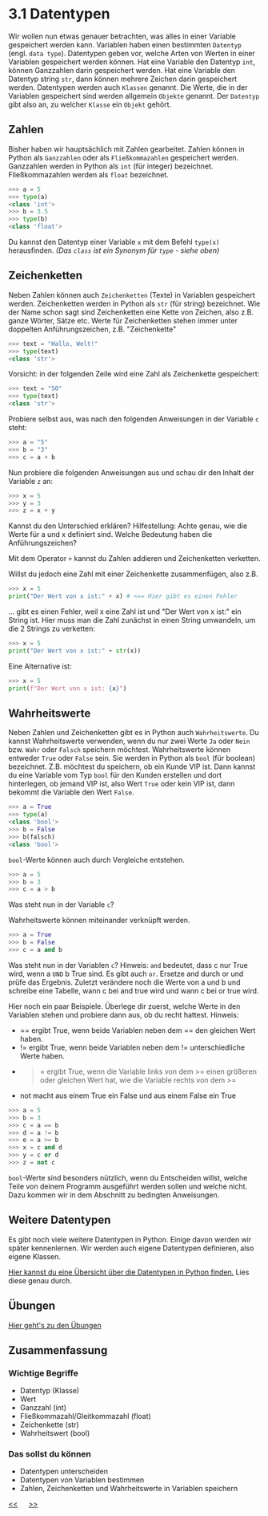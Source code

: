 # 3.1 Datentypen

Wir wollen nun etwas genauer betrachten, 
was alles in einer Variable gespeichert werden kann. 
Variablen haben einen bestimmten `Datentyp` (engl. `data type`).
Datentypen geben vor, welche Arten von Werten in einer Variablen gespeichert werden können.
Hat eine Variable den Datentyp `int`, können Ganzzahlen darin gespeichert werden.
Hat eine Variable den Datentyp string `str`, dann können mehrere Zeichen darin gespeichert werden.
Datentypen werden auch `Klassen` genannt. Die Werte, die in der Variablen gespeichert sind werden  allgemein `Objekte` genannt.
Der `Datentyp` gibt also an, zu welcher `Klasse` ein `Objekt` gehört.

## Zahlen

Bisher haben wir hauptsächlich mit Zahlen gearbeitet.
Zahlen können in Python als `Ganzzahlen` oder als `Fließkommazahlen` gespeichert werden.
Ganzzahlen werden in Python als `int` (für integer) bezeichnet.
Fließkommazahlen werden als `float` bezeichnet.

```python
>>> a = 5
>>> type(a)
<class 'int'>
>>> b = 3.5
>>> type(b)
<class 'float'>
```

Du kannst den Datentyp einer Variable `x` mit dem Befehl `type(x)` herausfinden.
*(Das `class` ist ein Synonym für `type` - siehe oben)*

## Zeichenketten

Neben Zahlen können auch `Zeichenketten` (Texte) in Variablen gespeichert werden.
Zeichenketten werden in Python als `str` (für string) bezeichnet. 
Wie der Name schon sagt sind Zeichenketten eine Kette von Zeichen, also z.B. ganze Wörter, Sätze etc.
Werte für Zeichenketten stehen immer unter doppelten Anführungszeichen, z.B. "Zeichenkette"

```python
>>> text = "Hallo, Welt!"
>>> type(text)
<class 'str'>
```

Vorsicht: in der folgenden Zeile wird eine Zahl als Zeichenkette gespeichert:

```python
>>> text = "50"
>>> type(text)
<class 'str'>
```

Probiere selbst aus, was nach den folgenden Anweisungen in der Variable `c` steht:

```python
>>> a = "5"
>>> b = "3"
>>> c = a + b
```

Nun probiere die folgenden Anweisungen aus und schau dir den Inhalt der Variable `z` an:

```python
>>> x = 5
>>> y = 3
>>> z = x + y
```

Kannst du den Unterschied erklären? 
Hilfestellung: Achte genau, wie die Werte für a und x definiert sind. Welche Bedeutung haben die Anführungszeichen?

Mit dem Operator `+` kannst du Zahlen addieren und Zeichenketten verketten.

Willst du jedoch eine Zahl mit einer Zeichenkette zusammenfügen, also z.B. 
```python
>>> x = 5
print("Der Wert von x ist:" + x) # <== Hier gibt es einen Fehler 
```
... gibt es einen Fehler, weil x eine Zahl ist und "Der Wert von x ist:" ein String ist. Hier muss man die Zahl zunächst in einen String umwandeln, um die 2 Strings zu verketten:

```python
>>> x = 5
print("Der Wert von x ist:" + str(x)) 
```

Eine Alternative ist:
```python
>>> x = 5
print(f"Der Wert von x ist: {x}") 
```

## Wahrheitswerte

Neben Zahlen und Zeichenketten gibt es in Python auch `Wahrheitswerte`.
Du kannst Wahrheitswerte verwenden, wenn du nur zwei Werte `Ja` oder `Nein` bzw. `Wahr` oder `Falsch` speichern möchtest.
Wahrheitswerte können entweder `True` oder `False` sein.
Sie werden in Python als `bool` (für boolean) bezeichnet.
Z.B. möchtest du speichern, ob ein Kunde VIP ist. Dann kannst du eine Variable vom Typ `bool`  für den Kunden erstellen und dort hinterlegen, ob jemand VIP ist, also Wert `True` oder kein VIP ist, dann bekommt die Variable den Wert `False`.

```python
>>> a = True
>>> type(a)
<class 'bool'>
>>> b = False
>>> b(falsch)
<class 'bool'>
```

`bool`-Werte können auch durch Vergleiche entstehen.

```python
>>> a = 5
>>> b = 3
>>> c = a > b
```

Was steht nun in der Variable `c`?

Wahrheitswerte können miteinander verknüpft werden.

```python
>>> a = True
>>> b = False
>>> c = a and b
```


Was steht nun in der Variablen `c`? 
Hinweis: `and` bedeutet, dass c nur True wird, wenn a `UND` b True sind.
Es gibt auch `or`. Ersetze and durch or und prüfe das Ergebnis. Zuletzt verändere noch die Werte von a und b und schreibe eine Tabelle, wann c bei and true wird und wann c bei or true wird.

Hier noch ein paar Beispiele. Überlege dir zuerst, welche Werte in den 
Variablen stehen und probiere dann aus, ob du recht hattest.
Hinweis: 
 - == ergibt True, wenn beide Variablen neben dem == den gleichen Wert haben.
 - != ergibt True, wenn beide Variablen neben dem != unterschiedliche Werte haben.
 - >= ergibt True, wenn die Variable links von dem >= einen größeren oder gleichen Wert hat, wie die Variable rechts von dem >=
  - not macht aus einem True ein False und aus einem False ein True

```python
>>> a = 5
>>> b = 3
>>> c = a == b
>>> d = a != b
>>> e = a >= b
>>> x = c and d
>>> y = c or d
>>> z = not c
``` 

`bool`-Werte sind besonders nützlich, wenn du Entscheiden willst, welche Teile von deinem Programm ausgeführt werden sollen und welche nicht.
Dazu kommen wir in dem Abschnitt zu bedingten Anweisungen.



## Weitere Datentypen

Es gibt noch viele weitere Datentypen in Python.
Einige davon werden wir später kennenlernen.
Wir werden auch eigene Datentypen definieren, also eigene Klassen.

[Hier kannst du eine Übersicht über die Datentypen in Python finden.](https://www.w3schools.com/python/python_datatypes.asp) Lies diese genau durch.

## Übungen
[Hier geht's zu den Übungen](../uebungen/UE_03.1_Datentypen.md)

## Zusammenfassung
### Wichtige Begriffe
- Datentyp (Klasse)
- Wert
- Ganzzahl (int)
- Fließkommazahl/Gleitkommazahl (float)
- Zeichenkette (str)
- Wahrheitswert (bool)

### Das sollst du können
- Datentypen unterscheiden
- Datentypen von Variablen bestimmen
- Zahlen, Zeichenketten und Wahrheitswerte in Variablen speichern
 

[<<](03.0_Variablen) &emsp; [>>](04.0_Script.md)

